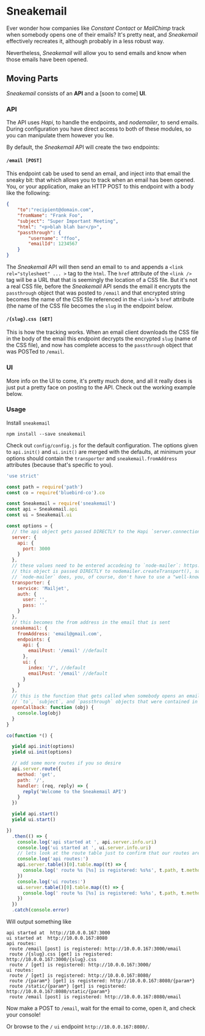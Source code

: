 # Sneakemail

Ever wonder how companies like _Constant Contact_ or _MailChimp_ track when somebody opens one of their emails?  It's pretty neat, and _Sneakemail_ effectively recreates it, although probably in a less robust way.

Nevertheless, _Sneakemail_ will allow you to send emails and know when those emails have been opened.

## Moving Parts

_Sneakemail_ consists of an **API** and a [soon to come] **UI**.

### API

The API uses _Hapi_, to handle the endpoints, and _nodemailer_, to send emails.  During configuration you have direct access to both of these modules, so you can manipulate them however you lke.

By default, the _Sneakemail_ API will create the two endpoints:

#### `/email [POST]`
	
This endpoint cab be used to send an email, and inject into that email the sneaky bit: that which allows you to track when an email has been opened.  You, or your application, make an HTTP POST to this endpoint with a body like the following:

```json
{
	"to":"recipient@domain.com",
    "fromName": "Frank Foo",
    "subject": "Super Important Meeting",
    "html": "<p>blah blah bar</p>",
    "passthrough": {
    	"username": "ffoo",
        "emailId": 1234567
    }
}
```

The _Sneakemail_ API will then send an email to `to` and appends a `<link rel="stylesheet" ... >` tag to the `html`.  The `href` attribute of the `<link />` tag will be a URL that that is seemingly the location of a CSS file.  But it's not a real CSS file, before the _Sneakemail_ API sends the email it encrypts the `passthrough` object that was posted to `/email` and that encrypted string becomes the name of the CSS file referenced in the `<link>`'s `href` attribute (the name of the CSS file becomes the `slug` in the endpoint below.
    
#### `/{slug}.css [GET]`

This is how the tracking works.  When an email client downloads the CSS file in the body of the email this endpoint decrypts the encrypted `slug` (name of the CSS file), and now has complete access to the `passthrough` object that was POSTed to `/email`.

### UI

More info on the UI to come, it's pretty much done, and all it really does is just put a pretty face on posting to the API.  Check out the working example below.

### Usage

Install `sneakemail`

```
npm install --save sneakemail
```

Check out `config/config.js` for the default configuration.  The options given to `api.init()` and `ui.init()` are merged with the defaults, at minimum your options should contain the `transporter` and `sneakemail.fromAddress` attributes (because that's specific to you).

```javascript
'use strict'

const path = require('path')
const co = require('bluebird-co').co

const Sneakemail = require('sneakemail')
const api = Sneakemail.api
const ui = Sneakemail.ui

const options = {
  // the api object gets passed DIRECTLY to the Hapi `server.connection()` method
  server: {
    api: {
      port: 3000
    }
  },
  // these values need to be entered accodeing to `node-mailer`: https://nodemailer.com/smtp/well-known,
  // this object is passed DIRECTLY to nodemailer.createTransport(), so do whatever you like according to what
  // `node-mailer` does, you, of course, don't have to use a "well-known" service, as this example does
  transporter: {
    service: 'Mailjet',
    auth: {
      user: '',
      pass: ''
    }
  },
  // this becomes the from address in the email that is sent
  sneakemail: {
    fromAddress: 'email@gmail.com',
    endpoints: {
      api: {
        emailPost: '/email' //default
      },
      ui: {
        index: '/', //default
        emailPost: '/email' //default
      }
    }
  },
  // this is the function that gets called when somebody opens an email, its argument is an object that contains the
  // `to`, `subject`, and `passthrough` objects that were contained in the body of the HTTP POST to `/email`
  openCallback: function (obj) {
    console.log(obj)
  }
}

co(function *() {

  yield api.init(options)
  yield ui.init(options)

  // add some more routes if you so desire
  api.server.route({
    method: 'get',
    path: '/',
    handler: (req, reply) => {
      reply('Welcome to the Sneakemail API')
    }
  })

  yield api.start()
  yield ui.start()

})
  .then(() => {
    console.log('api started at ', api.server.info.uri)
    console.log('ui started at ', ui.server.info.uri)
    // lets look at the route table just to confirm that our routes are regisred
    console.log('api routes:')
    api.server.table()[0].table.map((t) => {
      console.log(' route %s [%s] is registered: %s%s', t.path, t.method, api.server.info.uri, t.path)
    })
    console.log('ui routes:')
    ui.server.table()[0].table.map((t) => {
      console.log(' route %s [%s] is registered: %s%s', t.path, t.method, ui.server.info.uri, t.path)
    })
  })
  .catch(console.error)
```

Will output something like

```
api started at  http://10.0.0.167:3000
ui started at  http://10.0.0.167:8080
api routes:
 route /email [post] is registered: http://10.0.0.167:3000/email
 route /{slug}.css [get] is registered: http://10.0.0.167:3000/{slug}.css
 route / [get] is registered: http://10.0.0.167:3000/
ui routes:
 route / [get] is registered: http://10.0.0.167:8080/
 route /{param*} [get] is registered: http://10.0.0.167:8080/{param*}
 route /static/{param*} [get] is registered: http://10.0.0.167:8080/static/{param*}
 route /email [post] is registered: http://10.0.0.167:8080/email
 ```

Now make a POST to `/email`, wait for the email to come, open it, and check your console!

Or browse to the `/` `ui` endpoint `http://10.0.0.167:8080/`.